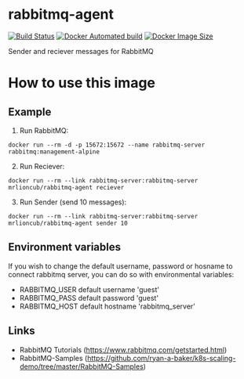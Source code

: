 # rabbitmq-agent
[![Build Status](https://img.shields.io/docker/cloud/build/mrlioncub/rabbitmq-agent)](https://hub.docker.com/r/mrlioncub/rabbitmq-agent)
[![Docker Automated build](https://img.shields.io/docker/cloud/automated/mrlioncub/rabbitmq-agent)](https://hub.docker.com/r/mrlioncub/rabbitmq-agent)
[![Docker Image Size](https://img.shields.io/docker/image-size/mrlioncub/rabbitmq-agent/latest)](https://hub.docker.com/r/mrlioncub/rabbitmq-agent)

Sender and reciever messages for RabbitMQ

# How to use this image
## Example
  1. Run RabbitMQ:
```
docker run --rm -d -p 15672:15672 --name rabbitmq-server rabbitmq:management-alpine
```
  2. Run Reciever:
```
docker run --rm --link rabbitmq-server:rabbitmq-server mrlioncub/rabbitmq-agent reciever
```
  3. Run Sender (send 10 messages):
```
docker run --rm --link rabbitmq-server:rabbitmq-server mrlioncub/rabbitmq-agent sender 10
```
## Environment variables
  If you wish to change the default username, password or hosname to connect rabbitmq server, you can do so with environmental variables:
  - RABBITMQ_USER
    default username 'guest'
  - RABBITMQ_PASS
    default password 'guest'
  - RABBITMQ_HOST
    default hostname 'rabbitmq_server'

## Links
  - RabbitMQ Tutorials (https://www.rabbitmq.com/getstarted.html)
  - RabbitMQ-Samples (https://github.com/ryan-a-baker/k8s-scaling-demo/tree/master/RabbitMQ-Samples)

